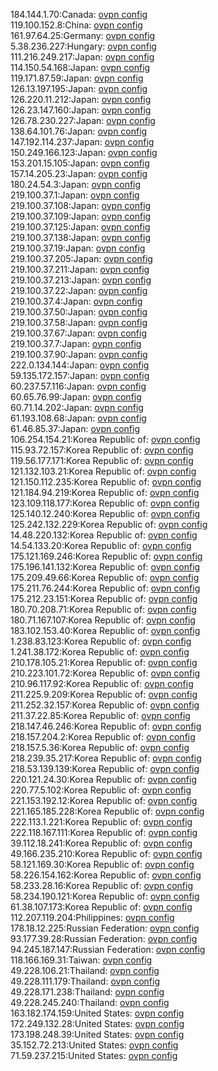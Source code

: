 184.144.1.70:Canada: [ovpn config](vpn/184_144_1_70.ovpn)  
119.100.152.8:China: [ovpn config](vpn/119_100_152_8.ovpn)  
161.97.64.25:Germany: [ovpn config](vpn/161_97_64_25.ovpn)  
5.38.236.227:Hungary: [ovpn config](vpn/5_38_236_227.ovpn)  
111.216.249.217:Japan: [ovpn config](vpn/111_216_249_217.ovpn)  
114.150.54.168:Japan: [ovpn config](vpn/114_150_54_168.ovpn)  
119.171.87.59:Japan: [ovpn config](vpn/119_171_87_59.ovpn)  
126.13.197.195:Japan: [ovpn config](vpn/126_13_197_195.ovpn)  
126.220.11.212:Japan: [ovpn config](vpn/126_220_11_212.ovpn)  
126.23.147.160:Japan: [ovpn config](vpn/126_23_147_160.ovpn)  
126.78.230.227:Japan: [ovpn config](vpn/126_78_230_227.ovpn)  
138.64.101.76:Japan: [ovpn config](vpn/138_64_101_76.ovpn)  
147.192.114.237:Japan: [ovpn config](vpn/147_192_114_237.ovpn)  
150.249.166.123:Japan: [ovpn config](vpn/150_249_166_123.ovpn)  
153.201.15.105:Japan: [ovpn config](vpn/153_201_15_105.ovpn)  
157.14.205.23:Japan: [ovpn config](vpn/157_14_205_23.ovpn)  
180.24.54.3:Japan: [ovpn config](vpn/180_24_54_3.ovpn)  
219.100.37.1:Japan: [ovpn config](vpn/219_100_37_1.ovpn)  
219.100.37.108:Japan: [ovpn config](vpn/219_100_37_108.ovpn)  
219.100.37.109:Japan: [ovpn config](vpn/219_100_37_109.ovpn)  
219.100.37.125:Japan: [ovpn config](vpn/219_100_37_125.ovpn)  
219.100.37.138:Japan: [ovpn config](vpn/219_100_37_138.ovpn)  
219.100.37.19:Japan: [ovpn config](vpn/219_100_37_19.ovpn)  
219.100.37.205:Japan: [ovpn config](vpn/219_100_37_205.ovpn)  
219.100.37.211:Japan: [ovpn config](vpn/219_100_37_211.ovpn)  
219.100.37.213:Japan: [ovpn config](vpn/219_100_37_213.ovpn)  
219.100.37.22:Japan: [ovpn config](vpn/219_100_37_22.ovpn)  
219.100.37.4:Japan: [ovpn config](vpn/219_100_37_4.ovpn)  
219.100.37.50:Japan: [ovpn config](vpn/219_100_37_50.ovpn)  
219.100.37.58:Japan: [ovpn config](vpn/219_100_37_58.ovpn)  
219.100.37.67:Japan: [ovpn config](vpn/219_100_37_67.ovpn)  
219.100.37.7:Japan: [ovpn config](vpn/219_100_37_7.ovpn)  
219.100.37.90:Japan: [ovpn config](vpn/219_100_37_90.ovpn)  
222.0.134.144:Japan: [ovpn config](vpn/222_0_134_144.ovpn)  
59.135.172.157:Japan: [ovpn config](vpn/59_135_172_157.ovpn)  
60.237.57.116:Japan: [ovpn config](vpn/60_237_57_116.ovpn)  
60.65.76.99:Japan: [ovpn config](vpn/60_65_76_99.ovpn)  
60.71.14.202:Japan: [ovpn config](vpn/60_71_14_202.ovpn)  
61.193.108.68:Japan: [ovpn config](vpn/61_193_108_68.ovpn)  
61.46.85.37:Japan: [ovpn config](vpn/61_46_85_37.ovpn)  
106.254.154.21:Korea Republic of: [ovpn config](vpn/106_254_154_21.ovpn)  
115.93.72.157:Korea Republic of: [ovpn config](vpn/115_93_72_157.ovpn)  
119.56.177.171:Korea Republic of: [ovpn config](vpn/119_56_177_171.ovpn)  
121.132.103.21:Korea Republic of: [ovpn config](vpn/121_132_103_21.ovpn)  
121.150.112.235:Korea Republic of: [ovpn config](vpn/121_150_112_235.ovpn)  
121.184.94.219:Korea Republic of: [ovpn config](vpn/121_184_94_219.ovpn)  
123.109.118.177:Korea Republic of: [ovpn config](vpn/123_109_118_177.ovpn)  
125.140.12.240:Korea Republic of: [ovpn config](vpn/125_140_12_240.ovpn)  
125.242.132.229:Korea Republic of: [ovpn config](vpn/125_242_132_229.ovpn)  
14.48.220.132:Korea Republic of: [ovpn config](vpn/14_48_220_132.ovpn)  
14.54.133.20:Korea Republic of: [ovpn config](vpn/14_54_133_20.ovpn)  
175.121.169.246:Korea Republic of: [ovpn config](vpn/175_121_169_246.ovpn)  
175.196.141.132:Korea Republic of: [ovpn config](vpn/175_196_141_132.ovpn)  
175.209.49.66:Korea Republic of: [ovpn config](vpn/175_209_49_66.ovpn)  
175.211.76.244:Korea Republic of: [ovpn config](vpn/175_211_76_244.ovpn)  
175.212.23.151:Korea Republic of: [ovpn config](vpn/175_212_23_151.ovpn)  
180.70.208.71:Korea Republic of: [ovpn config](vpn/180_70_208_71.ovpn)  
180.71.167.107:Korea Republic of: [ovpn config](vpn/180_71_167_107.ovpn)  
183.102.153.40:Korea Republic of: [ovpn config](vpn/183_102_153_40.ovpn)  
1.238.83.123:Korea Republic of: [ovpn config](vpn/1_238_83_123.ovpn)  
1.241.38.172:Korea Republic of: [ovpn config](vpn/1_241_38_172.ovpn)  
210.178.105.21:Korea Republic of: [ovpn config](vpn/210_178_105_21.ovpn)  
210.223.101.72:Korea Republic of: [ovpn config](vpn/210_223_101_72.ovpn)  
210.96.117.92:Korea Republic of: [ovpn config](vpn/210_96_117_92.ovpn)  
211.225.9.209:Korea Republic of: [ovpn config](vpn/211_225_9_209.ovpn)  
211.252.32.157:Korea Republic of: [ovpn config](vpn/211_252_32_157.ovpn)  
211.37.22.85:Korea Republic of: [ovpn config](vpn/211_37_22_85.ovpn)  
218.147.46.246:Korea Republic of: [ovpn config](vpn/218_147_46_246.ovpn)  
218.157.204.2:Korea Republic of: [ovpn config](vpn/218_157_204_2.ovpn)  
218.157.5.36:Korea Republic of: [ovpn config](vpn/218_157_5_36.ovpn)  
218.239.35.217:Korea Republic of: [ovpn config](vpn/218_239_35_217.ovpn)  
218.53.139.139:Korea Republic of: [ovpn config](vpn/218_53_139_139.ovpn)  
220.121.24.30:Korea Republic of: [ovpn config](vpn/220_121_24_30.ovpn)  
220.77.5.102:Korea Republic of: [ovpn config](vpn/220_77_5_102.ovpn)  
221.153.192.12:Korea Republic of: [ovpn config](vpn/221_153_192_12.ovpn)  
221.165.185.228:Korea Republic of: [ovpn config](vpn/221_165_185_228.ovpn)  
222.113.1.221:Korea Republic of: [ovpn config](vpn/222_113_1_221.ovpn)  
222.118.167.111:Korea Republic of: [ovpn config](vpn/222_118_167_111.ovpn)  
39.112.18.241:Korea Republic of: [ovpn config](vpn/39_112_18_241.ovpn)  
49.166.235.210:Korea Republic of: [ovpn config](vpn/49_166_235_210.ovpn)  
58.121.169.30:Korea Republic of: [ovpn config](vpn/58_121_169_30.ovpn)  
58.226.154.162:Korea Republic of: [ovpn config](vpn/58_226_154_162.ovpn)  
58.233.28.16:Korea Republic of: [ovpn config](vpn/58_233_28_16.ovpn)  
58.234.190.121:Korea Republic of: [ovpn config](vpn/58_234_190_121.ovpn)  
61.38.107.173:Korea Republic of: [ovpn config](vpn/61_38_107_173.ovpn)  
112.207.119.204:Philippines: [ovpn config](vpn/112_207_119_204.ovpn)  
178.18.12.225:Russian Federation: [ovpn config](vpn/178_18_12_225.ovpn)  
93.177.39.28:Russian Federation: [ovpn config](vpn/93_177_39_28.ovpn)  
94.245.187.147:Russian Federation: [ovpn config](vpn/94_245_187_147.ovpn)  
118.166.169.31:Taiwan: [ovpn config](vpn/118_166_169_31.ovpn)  
49.228.106.21:Thailand: [ovpn config](vpn/49_228_106_21.ovpn)  
49.228.111.179:Thailand: [ovpn config](vpn/49_228_111_179.ovpn)  
49.228.171.238:Thailand: [ovpn config](vpn/49_228_171_238.ovpn)  
49.228.245.240:Thailand: [ovpn config](vpn/49_228_245_240.ovpn)  
163.182.174.159:United States: [ovpn config](vpn/163_182_174_159.ovpn)  
172.249.132.28:United States: [ovpn config](vpn/172_249_132_28.ovpn)  
173.198.248.39:United States: [ovpn config](vpn/173_198_248_39.ovpn)  
35.152.72.213:United States: [ovpn config](vpn/35_152_72_213.ovpn)  
71.59.237.215:United States: [ovpn config](vpn/71_59_237_215.ovpn)  
